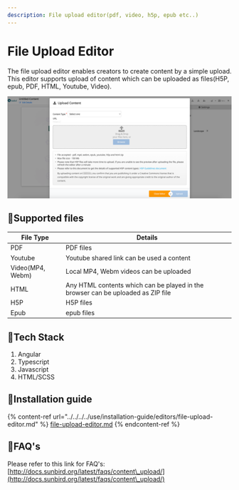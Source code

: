 ```yaml
---
description: File upload editor(pdf, video, h5p, epub etc..)
---
```


# File Upload Editor

The file upload editor enables creators to create content by a simple upload. This editor supports upload of content which can be uploaded as files(H5P, epub, PDF, HTML, Youtube, Video).

![](../../../../.gitbook/assets/image1.png)

## :stars:Supported files

| File Type        | Details                                                                          |
| ---------------- | -------------------------------------------------------------------------------- |
| PDF              | PDF files                                                                        |
| Youtube          | Youtube shared link can be used a content                                        |
| Video(MP4, Webm) | Local MP4, Webm videos can be uploaded                                           |
| HTML             | Any HTML contents which can be played in the browser can be uploaded as ZIP file |
| H5P              | H5P files                                                                        |
| Epub             | epub files                                                                       |

## :stars:Tech Stack

1. Angular
2. Typescript
3. Javascript
4. HTML/SCSS

## :stars:Installation guide

{% content-ref url="../../../../use/installation-guide/editors/file-upload-editor.md" %}
[file-upload-editor.md](../../../../use/installation-guide/editors/file-upload-editor.md)
{% endcontent-ref %}

## ​:stars:FAQ's

Please refer to this link for FAQ's: [http://docs.sunbird.org/latest/faqs/content\_upload/](http://docs.sunbird.org/latest/faqs/content\_upload/)
